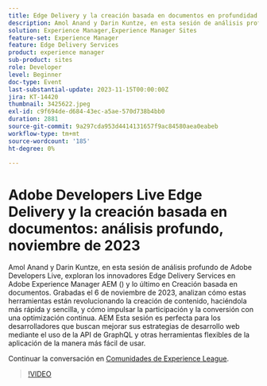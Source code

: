 ```yaml
---
title: Edge Delivery y la creación basada en documentos en profundidad
description: Amol Anand y Darin Kuntze, en esta sesión de análisis profundo de Adobe Developers Live, exploran los innovadores Edge Delivery Services en Adobe Experience Manager AEM () y lo último en Creación basada en documentos. Grabadas el 6 de noviembre de 2023, analizan cómo estas herramientas están revolucionando la creación de contenido, haciéndola más rápida y sencilla, y cómo impulsar la participación y la conversión con una optimización continua. AEM Esta sesión es perfecta para los desarrolladores que buscan mejorar sus estrategias de desarrollo web mediante el uso de la API de GraphQL y otras herramientas flexibles de la aplicación de la manera más fácil de usar.
solution: Experience Manager,Experience Manager Sites
feature-set: Experience Manager
feature: Edge Delivery Services
product: experience manager
sub-product: sites
role: Developer
level: Beginner
doc-type: Event
last-substantial-update: 2023-11-15T00:00:00Z
jira: KT-14420
thumbnail: 3425622.jpeg
exl-id: c9f694de-d684-43ec-a5ae-570d738b4bb0
duration: 2881
source-git-commit: 9a297cda953d4414131657f9ac84580aea0eabeb
workflow-type: tm+mt
source-wordcount: '185'
ht-degree: 0%

---
```


# Adobe Developers Live Edge Delivery y la creación basada en documentos: análisis profundo, noviembre de 2023

Amol Anand y Darin Kuntze, en esta sesión de análisis profundo de Adobe Developers Live, exploran los innovadores Edge Delivery Services en Adobe Experience Manager AEM () y lo último en Creación basada en documentos. Grabadas el 6 de noviembre de 2023, analizan cómo estas herramientas están revolucionando la creación de contenido, haciéndola más rápida y sencilla, y cómo impulsar la participación y la conversión con una optimización continua. AEM Esta sesión es perfecta para los desarrolladores que buscan mejorar sus estrategias de desarrollo web mediante el uso de la API de GraphQL y otras herramientas flexibles de la aplicación de la manera más fácil de usar.

Continuar la conversación en [Comunidades de Experience League](https://adobe.ly/46KMTsh).

>[!VIDEO](https://video.tv.adobe.com/v/3425622/?learn=on)
